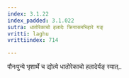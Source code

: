 ```yaml
---
index: 3.1.22
index_padded: 3.1.022
sutra: धातोरेकाचो हलादेः क्रियासमभिहारे यङ्
vritti: laghu
vrittiindex: 714

---
```

पौनःपुन्ये भृशार्थे च द्योत्ये धातोरेकाचो हलादेर्यङ् स्यात्..